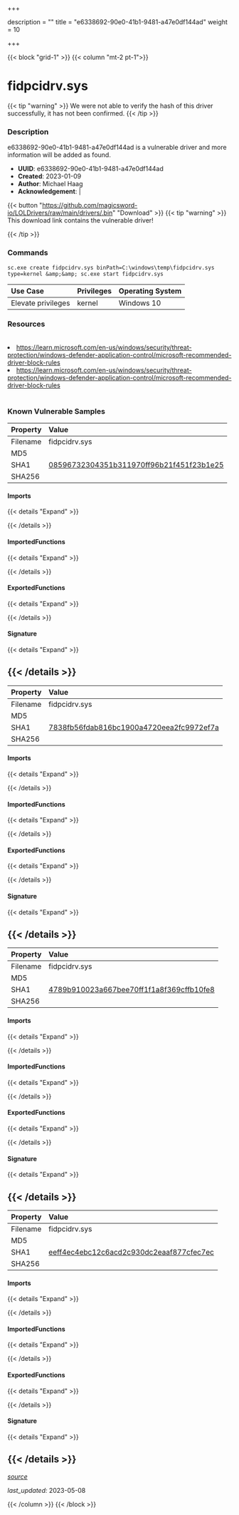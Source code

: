 +++

description = ""
title = "e6338692-90e0-41b1-9481-a47e0df144ad"
weight = 10

+++


{{< block "grid-1" >}}
{{< column "mt-2 pt-1">}}


# fidpcidrv.sys


{{< tip "warning" >}}
We were not able to verify the hash of this driver successfully, it has not been confirmed.
{{< /tip >}}


### Description

e6338692-90e0-41b1-9481-a47e0df144ad is a vulnerable driver and more information will be added as found.
- **UUID**: e6338692-90e0-41b1-9481-a47e0df144ad
- **Created**: 2023-01-09
- **Author**: Michael Haag
- **Acknowledgement**:  | [](https://twitter.com/)

{{< button "https://github.com/magicsword-io/LOLDrivers/raw/main/drivers/.bin" "Download" >}}
{{< tip "warning" >}}
This download link contains the vulnerable driver!

{{< /tip >}}

### Commands

```
sc.exe create fidpcidrv.sys binPath=C:\windows\temp\fidpcidrv.sys type=kernel &amp;&amp; sc.exe start fidpcidrv.sys
```

| Use Case | Privileges | Operating System | 
|:---- | ---- | ---- |
| Elevate privileges | kernel | Windows 10 |

### Resources
<br>
<li><a href=" https://learn.microsoft.com/en-us/windows/security/threat-protection/windows-defender-application-control/microsoft-recommended-driver-block-rules"> https://learn.microsoft.com/en-us/windows/security/threat-protection/windows-defender-application-control/microsoft-recommended-driver-block-rules</a></li>
<li><a href="https://learn.microsoft.com/en-us/windows/security/threat-protection/windows-defender-application-control/microsoft-recommended-driver-block-rules">https://learn.microsoft.com/en-us/windows/security/threat-protection/windows-defender-application-control/microsoft-recommended-driver-block-rules</a></li>
<br>

### Known Vulnerable Samples

| Property           | Value |
|:-------------------|:------|
| Filename           | fidpcidrv.sys |
| MD5                | [](https://www.virustotal.com/gui/file/) |
| SHA1               | [08596732304351b311970ff96b21f451f23b1e25](https://www.virustotal.com/gui/file/08596732304351b311970ff96b21f451f23b1e25) |
| SHA256             | [](https://www.virustotal.com/gui/file/) |


#### Imports
{{< details "Expand" >}}

{{< /details >}}
#### ImportedFunctions
{{< details "Expand" >}}

{{< /details >}}
#### ExportedFunctions
{{< details "Expand" >}}

{{< /details >}}

#### Signature
{{< details "Expand" >}}

{{< /details >}}
-----
| Property           | Value |
|:-------------------|:------|
| Filename           | fidpcidrv.sys |
| MD5                | [](https://www.virustotal.com/gui/file/) |
| SHA1               | [7838fb56fdab816bc1900a4720eea2fc9972ef7a](https://www.virustotal.com/gui/file/7838fb56fdab816bc1900a4720eea2fc9972ef7a) |
| SHA256             | [](https://www.virustotal.com/gui/file/) |


#### Imports
{{< details "Expand" >}}

{{< /details >}}
#### ImportedFunctions
{{< details "Expand" >}}

{{< /details >}}
#### ExportedFunctions
{{< details "Expand" >}}

{{< /details >}}

#### Signature
{{< details "Expand" >}}

{{< /details >}}
-----
| Property           | Value |
|:-------------------|:------|
| Filename           | fidpcidrv.sys |
| MD5                | [](https://www.virustotal.com/gui/file/) |
| SHA1               | [4789b910023a667bee70ff1f1a8f369cffb10fe8](https://www.virustotal.com/gui/file/4789b910023a667bee70ff1f1a8f369cffb10fe8) |
| SHA256             | [](https://www.virustotal.com/gui/file/) |


#### Imports
{{< details "Expand" >}}

{{< /details >}}
#### ImportedFunctions
{{< details "Expand" >}}

{{< /details >}}
#### ExportedFunctions
{{< details "Expand" >}}

{{< /details >}}

#### Signature
{{< details "Expand" >}}

{{< /details >}}
-----
| Property           | Value |
|:-------------------|:------|
| Filename           | fidpcidrv.sys |
| MD5                | [](https://www.virustotal.com/gui/file/) |
| SHA1               | [eeff4ec4ebc12c6acd2c930dc2eaaf877cfec7ec](https://www.virustotal.com/gui/file/eeff4ec4ebc12c6acd2c930dc2eaaf877cfec7ec) |
| SHA256             | [](https://www.virustotal.com/gui/file/) |


#### Imports
{{< details "Expand" >}}

{{< /details >}}
#### ImportedFunctions
{{< details "Expand" >}}

{{< /details >}}
#### ExportedFunctions
{{< details "Expand" >}}

{{< /details >}}

#### Signature
{{< details "Expand" >}}

{{< /details >}}
-----



[*source*](https://github.com/magicsword-io/LOLDrivers/tree/main/yaml/e6338692-90e0-41b1-9481-a47e0df144ad.yaml)

*last_updated:* 2023-05-08








{{< /column >}}
{{< /block >}}
